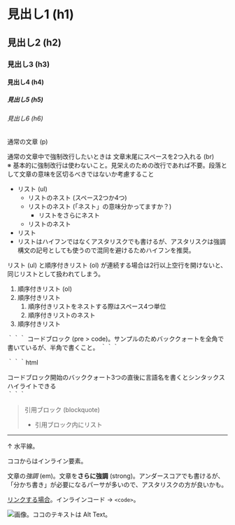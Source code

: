 # 見出し1 (h1)

## 見出し2 (h2)

### 見出し3 (h3)

#### 見出し4 (h4)

##### 見出し5 (h5)

###### 見出し6 (h6)

通常の文章 (p)

通常の文章中で強制改行したいときは
文章末尾にスペースを2つ入れる (br)  
※ 基本的に強制改行は使わないこと。見栄えのための改行であれば不要。段落として文章の意味を区切るべきではないか考慮すること

- リスト (ul)
  - リストのネスト (スペース2つか4つ)
  - リストのネスト (「ネスト」の意味分かってますか？)
    - リストをさらにネスト
  - リストのネスト
- リスト
- リストはハイフンではなくアスタリスクでも書けるが、アスタリスクは強調構文の記号としても使うので混同を避けるためハイフンを推奨。

リスト (ul) と順序付きリスト (ol) が連続する場合は2行以上空行を開けないと、同じリストとして扱われてしまう。

1. 順序付きリスト (ol)
2. 順序付きリスト
    1. 順序付きリストをネストする際はスペース4つ単位
    2. 順序付きリストのネスト
3. 順序付きリスト

｀｀｀
コードブロック (pre > code)。サンプルのためバッククォートを全角で書いているが、半角で書くこと。
｀｀｀

｀｀｀html
<div>
  <span>コードブロック開始のバッククォート3つの直後に言語名を書くとシンタックスハイライトできる</span>
</div>
｀｀｀

> 引用ブロック (blockquote)
>
> - 引用ブロック内にリスト

---

↑ 水平線。

ココからはインライン要素。

文章の*強調* (em)。文章を**さらに強調** (strong)。アンダースコアでも書けるが、「分かち書き」が必要になるパーサが多いので、アスタリスクの方が良いかも。

[リンクする場合](http://example.com/)。インラインコード → `<code>`。

![画像。ココのテキストは Alt Text。](http://example.com/example.gif)
